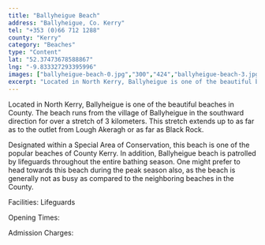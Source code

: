 ```yaml
---
title: "Ballyheigue Beach"
address: "Ballyheigue, Co. Kerry"
tel: "+353 (0)66 712 1288"
county: "Kerry"
category: "Beaches"
type: "Content"
lat: "52.37473678588867"
lng: "-9.833327293395996"
images: ["ballyheigue-beach-0.jpg","300","424","ballyheigue-beach-3.jpg","500","180","ballyheigue-beach-4.jpg","500","374","ballyheigue-beach-7.jpg","249","137","ballyheigue-beach-8.jpg","500","332"]
excerpt: "Located in North Kerry, Ballyheigue is one of the beautiful beaches in County. The beach runs from the village of Ballyheigue in the southward directi..."
---
```

<p>Located in North Kerry, Ballyheigue is one of the beautiful beaches in County. The beach runs from the village of Ballyheigue in the southward direction for over a stretch of 3 kilometers. This stretch extends up to as far as to the outlet from Lough Akeragh or as far as Black Rock.</p>  
    <p>Designated within a Special Area of Conservation, this beach is one of the popular beaches of County Kerry. In addition, Ballyheigue beach is patrolled by lifeguards throughout the entire bathing season. One might prefer to head towards this beach during the peak season also, as the beach is generally not as busy as compared to the neighboring beaches in the County.</p>  
    <p>Facilities: Lifeguards</p> Opening Times:<br /> 
    <p>Admission Charges: </p>